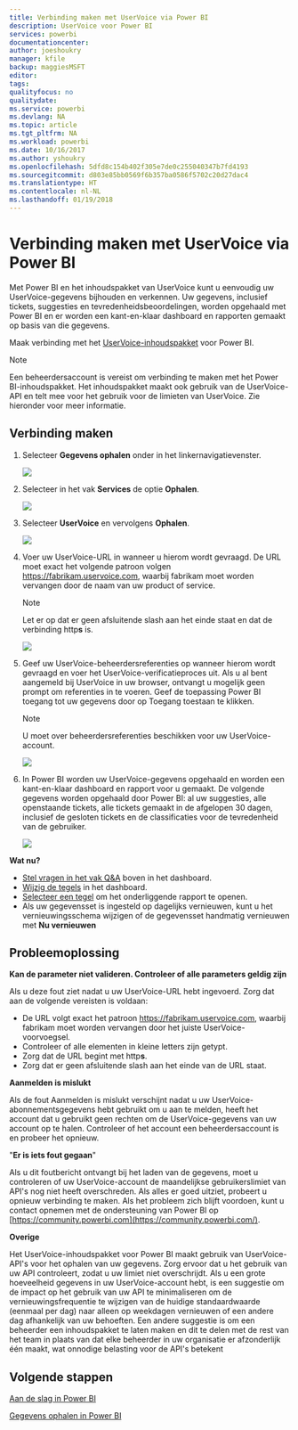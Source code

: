 ```yaml
---
title: Verbinding maken met UserVoice via Power BI
description: UserVoice voor Power BI
services: powerbi
documentationcenter: 
author: joeshoukry
manager: kfile
backup: maggiesMSFT
editor: 
tags: 
qualityfocus: no
qualitydate: 
ms.service: powerbi
ms.devlang: NA
ms.topic: article
ms.tgt_pltfrm: NA
ms.workload: powerbi
ms.date: 10/16/2017
ms.author: yshoukry
ms.openlocfilehash: 5dfd8c154b402f305e7de0c255040347b7fd4193
ms.sourcegitcommit: d803e85bb0569f6b357ba0586f5702c20d27dac4
ms.translationtype: HT
ms.contentlocale: nl-NL
ms.lasthandoff: 01/19/2018
---
```

# <a name="connect-to-uservoice-with-power-bi"></a>Verbinding maken met UserVoice via Power BI
Met Power BI en het inhoudspakket van UserVoice kunt u eenvoudig uw UserVoice-gegevens bijhouden en verkennen. Uw gegevens, inclusief tickets, suggesties en tevredenheidsbeoordelingen, worden opgehaald met Power BI en er worden een kant-en-klaar dashboard en rapporten gemaakt op basis van die gegevens.

Maak verbinding met het [UserVoice-inhoudspakket](https://app.powerbi.com/getdata/services/uservoice) voor Power BI.

>[!NOTE]
>Een beheerdersaccount is vereist om verbinding te maken met het Power BI-inhoudspakket. Het inhoudspakket maakt ook gebruik van de UserVoice-API en telt mee voor het gebruik voor de limieten van UserVoice. Zie hieronder voor meer informatie.

## <a name="how-to-connect"></a>Verbinding maken
1. Selecteer **Gegevens ophalen** onder in het linkernavigatievenster.
   
   ![](media/service-connect-to-uservoice/pbi_getdata.png)
2. Selecteer in het vak **Services** de optie **Ophalen**.
   
   ![](media/service-connect-to-uservoice/pbi_getservices.png) 
3. Selecteer **UserVoice** en vervolgens **Ophalen**.
   
   ![](media/service-connect-to-uservoice/uservoice.png)
4. Voer uw UserVoice-URL in wanneer u hierom wordt gevraagd. De URL moet exact het volgende patroon volgen https://fabrikam.uservoice.com, waarbij fabrikam moet worden vervangen door de naam van uw product of service.
   
   >[!NOTE]
   >Let er op dat er geen afsluitende slash aan het einde staat en dat de verbinding http**s** is.
   
   ![](media/service-connect-to-uservoice/capture.png)
5. Geef uw UserVoice-beheerdersreferenties op wanneer hierom wordt gevraagd en voer het UserVoice-verificatieproces uit. Als u al bent aangemeld bij UserVoice in uw browser, ontvangt u mogelijk geen prompt om referenties in te voeren. Geef de toepassing Power BI toegang tot uw gegevens door op Toegang toestaan te klikken.
   
   >[!NOTE]
   >U moet over beheerdersreferenties beschikken voor uw UserVoice-account.
   
   ![](media/service-connect-to-uservoice/capture3.png)
6. In Power BI worden uw UserVoice-gegevens opgehaald en worden een kant-en-klaar dashboard en rapport voor u gemaakt. De volgende gegevens worden opgehaald door Power BI: al uw suggesties, alle openstaande tickets, alle tickets gemaakt in de afgelopen 30 dagen, inclusief de gesloten tickets en de classificaties voor de tevredenheid van de gebruiker.
   
   ![](media/service-connect-to-uservoice/capture4.png)

**Wat nu?**

* [Stel vragen in het vak Q&A](power-bi-q-and-a.md) boven in het dashboard.
* [Wijzig de tegels](service-dashboard-edit-tile.md) in het dashboard.
* [Selecteer een tegel](service-dashboard-tiles.md) om het onderliggende rapport te openen.
* Als uw gegevensset is ingesteld op dagelijks vernieuwen, kunt u het vernieuwingsschema wijzigen of de gegevensset handmatig vernieuwen met **Nu vernieuwen**

## <a name="troubleshooting"></a>Probleemoplossing
**Kan de parameter niet valideren. Controleer of alle parameters geldig zijn**

Als u deze fout ziet nadat u uw UserVoice-URL hebt ingevoerd. Zorg dat aan de volgende vereisten is voldaan:

* De URL volgt exact het patroon https://fabrikam.uservoice.com, waarbij fabrikam moet worden vervangen door het juiste UserVoice-voorvoegsel.
* Controleer of alle elementen in kleine letters zijn getypt.
* Zorg dat de URL begint met http**s**.
* Zorg dat er geen afsluitende slash aan het einde van de URL staat.

**Aanmelden is mislukt**

Als de fout Aanmelden is mislukt verschijnt nadat u uw UserVoice-abonnementsgegevens hebt gebruikt om u aan te melden, heeft het account dat u gebruikt geen rechten om de UserVoice-gegevens van uw account op te halen. Controleer of het account een beheerdersaccount is en probeer het opnieuw.

"**Er is iets fout gegaan**"

Als u dit foutbericht ontvangt bij het laden van de gegevens, moet u controleren of uw UserVoice-account de maandelijkse gebruikerslimiet van API's nog niet heeft overschreden. Als alles er goed uitziet, probeert u opnieuw verbinding te maken. Als het probleem zich blijft voordoen, kunt u contact opnemen met de ondersteuning van Power BI op [https://community.powerbi.com](https://community.powerbi.com/).

**Overige**  

Het UserVoice-inhoudspakket voor Power BI maakt gebruik van UserVoice-API's voor het ophalen van uw gegevens. Zorg ervoor dat u het gebruik van uw API controleert, zodat u uw limiet niet overschrijdt. Als u een grote hoeveelheid gegevens in uw UserVoice-account hebt, is een suggestie om de impact op het gebruik van uw API te minimaliseren om de vernieuwingsfrequentie te wijzigen van de huidige standaardwaarde (eenmaal per dag) naar alleen op weekdagen vernieuwen of een andere dag afhankelijk van uw behoeften. Een andere suggestie is om een beheerder een inhoudspakket te laten maken en dit te delen met de rest van het team in plaats van dat elke beheerder in uw organisatie er afzonderlijk één maakt, wat onnodige belasting voor de API's betekent

## <a name="next-steps"></a>Volgende stappen
[Aan de slag in Power BI](service-get-started.md)

[Gegevens ophalen in Power BI](service-get-data.md)

